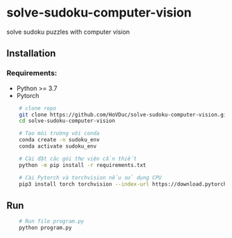 # solve-sudoku-computer-vision
solve sudoku puzzles with computer vision

## Installation

### Requirements:
- Python >= 3.7
- Pytorch 

```bash
    # clone repo
    git clone https://github.com/HoVDuc/solve-sudoku-computer-vision.git
    cd solve-sudoku-computer-vision

    # Tạo môi trường với conda
    conda create -n sudoku_env
    conda activate sudoku_env

    # Cài đặt các gói thư viện cần thiết
    python -m pip install -r requirements.txt

    # Cài Pytorch và torchvision nếu sử dụng CPU
    pip3 install torch torchvision --index-url https://download.pytorch.org/whl/cpu
```

## Run

```bash
    # Run file program.py
    python program.py
```